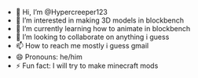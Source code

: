 - 👋 Hi, I’m @Hypercreeper123
- 👀 I’m interested in making 3D models in blockbench
- 🌱 I’m currently learning how to animate in blockbench
- 💞️ I’m looking to collaborate on anything i guess
- 📫 How to reach me mostly i guess gmail
- 😄 Pronouns: he/him
- ⚡ Fun fact: I will try to make minecraft mods

<!---
Hypercreeper123/Hypercreeper123 is a ✨ special ✨ repository because its `README.md` (this file) appears on your GitHub profile.
You can click the Preview link to take a look at your changes.
--->

